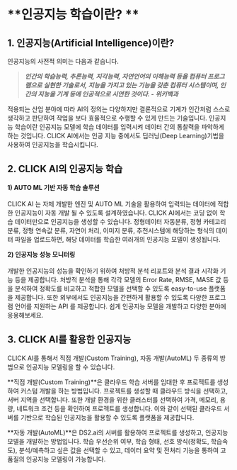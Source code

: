 
# **인공지능 학습이란? **

## **1. 인공지능(Artificial Intelligence)이란?**

인공지능의 사전적 의미는 다음과 같습니다.

> ***인간의 학습능력, 추론능력, 지각능력, 자연언어의 이해능력 등을 컴퓨터 프로그램으로 실현한 기술로서, 지능을 가지고 있는 기능을 갖춘 컴퓨터 시스템이며, 인간의 지능을 기계 등에 인공적으로 시연한 것이다. - 위키백과***

적용되는 산업 분야에 따라 AI의 정의는 다양하지만 결론적으로 기계가 인간처럼 스스로 생각하고 판단하여 작업을 보다 효율적으로 수행할 수 있게 만드는 기술입니다. 인공지능 학습이란 인공지능 모델에 학습 데이터를 입력시켜 데이터 간의 통찰력을 파악하게 하는 것입니다. CLICK AI에서는 인공 지능 중에서도 딥러닝(Deep Learning)기법을 사용하여 인공지능을 학습시킵니다.

## **2. CLICK AI의 인공지능 학습**

**1) AUTO ML 기반 자동 학습 솔루션**   
<br>
 CLICK AI 는 자체 개발한 엔진 및 AUTO ML 기술을 활용하여 입력되는 데이터에 적합한 인공지능이 자동 개발 될 수 있도록 설계하였습니다. CLICK AI에서는 코딩 없이 학습 데이터만으로 인공지능을 생성할 수 있습니다. 정형데이터 자동분류, 정형 카테고리 분류, 정형 연속값 분류, 자연어 처리, 이미지 분류, 추천시스템에 해당하는 형식의 데이터 파일을 업로드하면, 해당 데이터를 학습한 여러개의 인공지능 모델이 생성됩니다.

**2) 인공지능 성능 모니터링**   
<br>
 개발한 인공지능의 성능을 확인하기 위하여 처방적 분석 리포트와 분석 결과 시각화 기능 등을 제공합니다. 처방적 분석을 통해 각각 모델의 Error Rate, RMSE, MASE 값 등을 분석하여 정확도를 비교하고 적합한 모델을 선택할 수 있도록 easy-to-use 플랫폼을 제공합니다. 또한 외부에서도 인공지능을 간편하게 활용할 수 있도록 다양한 프로그램 언어를 지원하는 API 를 제공합니다. 쉽게 인공지능 모델을 개발하고 다양한 분야에 응용해보세요.

## **3. CLICK AI를 활용한 인공지능**

CLICK AI를 통해서 직접 개발(Custom Training), 자동 개발(AutoML) 두 종류의 방법으로 인공지능 모델링을 할 수 있습니다.

**직접 개발(Custom Training)**은 클라우드 학습 서버를 임대한 후 프로젝트를 생성하여 커스텀 개발을 하는 방법입니다. 프로젝트를 생성할 때 클라우드 방식을 선택하고, 서버 지역을 선택합니다. 또한 개발 환경을 위한 클러스터를 선택하여 가격, 메모리, 용량, 네트워크 조건 등을 확인하여 프로젝트를 생성합니다. 이와 같이 선택된 클라우드 서버를 기반으로 학습된 인공지능을 활용할 수 있도록 플랫폼을 제공합니다.

**자동 개발(AutoML)**은 DS2.ai의 서버를 활용하여 프로젝트를 생성하고, 인공지능 모델을 개발하는 방법입니다. 학습 우선순위 여부, 학습 형태, 선호 방식(정확도, 학습속도), 분석/예측하고 싶은 값을 선택할 수 있고, 데이터 요약 및 전처리 기능을 통하여 고품질의 인공지능 모델링이 가능합니다.

<br>
<br>
